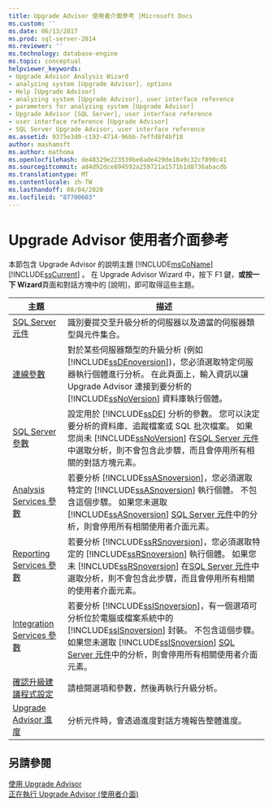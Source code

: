 ```yaml
---
title: Upgrade Advisor 使用者介面參考 |Microsoft Docs
ms.custom: ''
ms.date: 06/13/2017
ms.prod: sql-server-2014
ms.reviewer: ''
ms.technology: database-engine
ms.topic: conceptual
helpviewer_keywords:
- Upgrade Advisor Analysis Wizard
- analyzing system [Upgrade Advisor], options
- Help [Upgrade Advisor]
- analyzing system [Upgrade Advisor], user interface reference
- parameters for analyzing system [Upgrade Advisor]
- Upgrade Advisor [SQL Server], user interface reference
- user interface reference [Upgrade Advisor]
- SQL Server Upgrade Advisor, user interface reference
ms.assetid: 9375e3d0-c193-4714-96bb-7effd8f4bf18
author: mashamsft
ms.author: mathoma
ms.openlocfilehash: de48329e223539be8ade429de10a9c32cf890c41
ms.sourcegitcommit: ad4d92dce894592a259721a1571b1d8736abacdb
ms.translationtype: MT
ms.contentlocale: zh-TW
ms.lasthandoff: 08/04/2020
ms.locfileid: "87700603"
---
```

# <a name="upgrade-advisor-user-interface-reference"></a>Upgrade Advisor 使用者介面參考
  本節包含 Upgrade Advisor 的說明主題 [!INCLUDE[msCoName](../../includes/msconame-md.md)] [!INCLUDE[ssCurrent](../../includes/sscurrent-md.md)] 。 在 Upgrade Advisor Wizard 中，按下 F1 鍵，**或按一下 Wizard**頁面和對話方塊中的 [說明]，即可取得這些主題。  
  
|主題|描述|  
|-----------|-----------------|  
|[SQL Server 元件](../../../2014/sql-server/install/sql-server-components.md)|識別要提交至升級分析的伺服器以及適當的伺服器類型與元件集合。|  
|[連線參數](../../../2014/sql-server/install/connection-parameters.md)|對於某些伺服器類型的升級分析 (例如 [!INCLUDE[ssDEnoversion](../../includes/ssdenoversion-md.md)])，您必須選取特定伺服器執行個體進行分析。 在此頁面上，輸入資訊以讓 Upgrade Advisor 連接到要分析的 [!INCLUDE[ssNoVersion](../../includes/ssnoversion-md.md)] 資料庫執行個體。|  
|[SQL Server 參數](../../../2014/sql-server/install/sql-server-parameters.md)|設定用於 [!INCLUDE[ssDE](../../includes/ssde-md.md)] 分析的參數。 您可以決定要分析的資料庫、追蹤檔案或 SQL 批次檔案。 如果您尚未 [!INCLUDE[ssNoVersion](../../includes/ssnoversion-md.md)] 在[SQL Server 元件](../../../2014/sql-server/install/sql-server-components.md)中選取分析，則不會包含此步驟，而且會停用所有相關的對話方塊元素。|  
|[Analysis Services 參數](../../../2014/sql-server/install/analysis-services-parameters.md)|若要分析 [!INCLUDE[ssASnoversion](../../includes/ssasnoversion-md.md)]，您必須選取特定的 [!INCLUDE[ssASnoversion](../../includes/ssasnoversion-md.md)] 執行個體。 不包含這個步驟。 如果您未選取 [!INCLUDE[ssASnoversion](../../includes/ssasnoversion-md.md)] [SQL Server 元件](../../../2014/sql-server/install/sql-server-components.md)中的分析，則會停用所有相關使用者介面元素。|  
|[Reporting Services 參數](../../../2014/sql-server/install/reporting-services-parameters.md)|若要分析 [!INCLUDE[ssRSnoversion](../../includes/ssrsnoversion-md.md)]，您必須選取特定的 [!INCLUDE[ssRSnoversion](../../includes/ssrsnoversion-md.md)] 執行個體。 如果您未 [!INCLUDE[ssRSnoversion](../../includes/ssrsnoversion-md.md)] 在[SQL Server 元件](../../../2014/sql-server/install/sql-server-components.md)中選取分析，則不會包含此步驟，而且會停用所有相關的使用者介面元素。|  
|[Integration Services 參數](../../../2014/sql-server/install/integration-services-parameters.md)|若要分析 [!INCLUDE[ssISnoversion](../../includes/ssisnoversion-md.md)]，有一個選項可分析位於電腦或檔案系統中的 [!INCLUDE[ssISnoversion](../../includes/ssisnoversion-md.md)] 封裝。 不包含這個步驟。 如果您未選取 [!INCLUDE[ssISnoversion](../../includes/ssisnoversion-md.md)] [SQL Server 元件](../../../2014/sql-server/install/sql-server-components.md)中的分析，則會停用所有相關使用者介面元素。|  
|[確認升級建議程式設定](../../../2014/sql-server/install/confirm-upgrade-advisor-settings.md)|請檢閱選項和參數，然後再執行升級分析。|  
|[Upgrade Advisor 進度](../../../2014/sql-server/install/upgrade-advisor-progress.md)|分析元件時，會透過進度對話方塊報告整體進度。|  
  
## <a name="see-also"></a>另請參閱  
 [使用 Upgrade Advisor](../../../2014/sql-server/install/working-with-upgrade-advisor.md)   
 [正在執行 Upgrade Advisor &#40;使用者介面&#41;](../../../2014/sql-server/install/running-upgrade-advisor-user-interface.md)  
  
  
